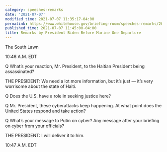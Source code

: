```yaml
---
category: speeches-remarks
date: '2021-07-07'
modified_time: 2021-07-07 11:35:17-04:00
permalink: https://www.whitehouse.gov/briefing-room/speeches-remarks/2021/07/07/remarks-by-president-biden-before-marine-one-departure-4/
published_time: 2021-07-07 11:45:00-04:00
title: Remarks by President Biden Before Marine One Departure
---
```

 
The South Lawn

10:46 A.M. EDT

Q What’s your reaction, Mr. President, to the Haitian President being
assassinated?

THE PRESIDENT: We need a lot more information, but it’s just — it’s very
worrisome about the state of Haiti.

Q Does the U.S. have a role in seeking justice here?

Q Mr. President, these cyberattacks keep happening. At what point does
the United States respond and take action?

Q What’s your message to Putin on cyber? Any message after your briefing
on cyber from your officials?

THE PRESIDENT: I will deliver it to him.

10:47 A.M. EDT
